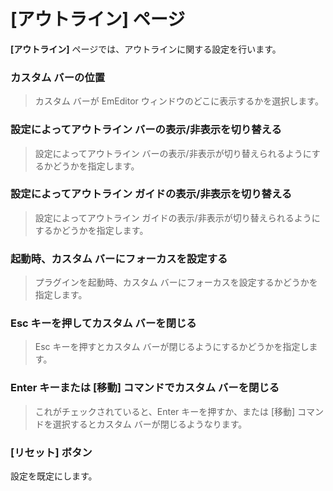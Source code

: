 # \[アウトライン\] ページ

**\[アウトライン\]** ページでは、アウトラインに関する設定を行います。

### カスタム バーの位置

> カスタム バーが EmEditor ウィンドウのどこに表示するかを選択します。

### 設定によってアウトライン バーの表示/非表示を切り替える

> 設定によってアウトライン バーの表示/非表示が切り替えられるようにするかどうかを指定します。

### 設定によってアウトライン ガイドの表示/非表示を切り替える

> 設定によってアウトライン ガイドの表示/非表示が切り替えられるようにするかどうかを指定します。

### 起動時、カスタム バーにフォーカスを設定する

> プラグインを起動時、カスタム バーにフォーカスを設定するかどうかを指定します。

### Esc キーを押してカスタム バーを閉じる

> Esc キーを押すとカスタム バーが閉じるようにするかどうかを指定します。

### Enter キーまたは \[移動\] コマンドでカスタム バーを閉じる

> これがチェックされていると、Enter キーを押すか、または \[移動\] コマンドを選択するとカスタム バーが閉じるようなります。

### \[リセット\] ボタン

設定を既定にします。

